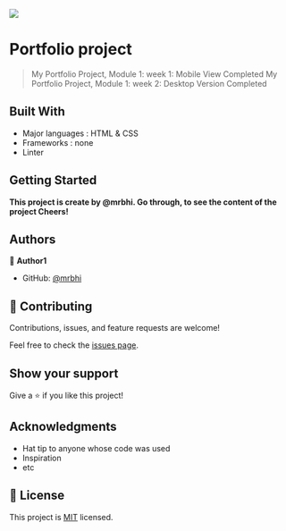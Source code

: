 ![](https://img.shields.io/badge/Microverse-blueviolet)

# Portfolio project

> My Portfolio Project, Module 1: week 1: Mobile View Completed
> My Portfolio Project, Module 1: week 2: Desktop Version Completed

## Built With

- Major languages : HTML & CSS
- Frameworks : none
- Linter

## Getting Started

**This project is create by @mrbhi. Go through, to see the content of the project Cheers!**

## Authors

👤 **Author1**

- GitHub: [@mrbhi](https://github.com/mrbhi/my-portfolio-homepage)

## 🤝 Contributing

Contributions, issues, and feature requests are welcome!

Feel free to check the [issues page](../../issues/).

## Show your support

Give a ⭐️ if you like this project!

## Acknowledgments

- Hat tip to anyone whose code was used
- Inspiration
- etc

## 📝 License

This project is [MIT](./LICENSE) licensed.
